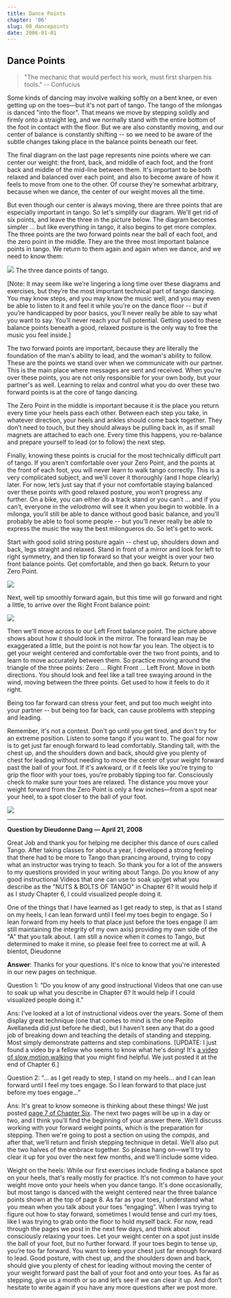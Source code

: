 ```yaml
---
title: Dance Points
chapter: '06'
slug: 08_dancepoints
date: 2006-01-01
---
```


## Dance Points

>"The mechanic that would perfect his work, must first sharpen his tools."
>-- Confucius

Some kinds of dancing may involve walking softly on a bent knee, or even getting up on the toes—but it's not part of tango. The tango of the milongas is danced "into the floor". That means we move by stepping solidly and firmly onto a straight leg, and we normally stand with the entire bottom of the foot in contact with the floor. But we are also constantly moving, and our center of balance is constantly shifting -- so we need to be aware of the subtle changes taking place in the balance points beneath our feet.

The final diagram on the last page represents nine points where we can center our weight: the front, back, and middle of each foot, and the front back and middle of the mid-line between them. It's important to be both relaxed and balanced over each point, and also to become aware of how it feels to move from one to the other. Of course they're somewhat arbitrary, because when we dance, the center of our weight moves all the time.

But even though our center is always moving, there are three points that are especially important in tango. So let's simplify our diagram. We'll get rid of six points, and leave the three in the picture below. The diagram becomes simpler ... but like everything in tango, it also begins to get more complex. The three points are the two forward points near the ball of each foot, and the zero point in the middle. They are the three most important balance points in tango. We return to them again and again when we dance, and we need to know them:

![](/6_pics/stick_man/feet5W.jpg)
The three dance points of tango.

\[Note:  It may seem like we’re lingering a long time over these diagrams and exercises, but they’re the most important technical part of tango dancing. You may know steps, and you may know the music well, and you may even be able to listen to it and feel it while you're on the dance floor -- but if you’re handicapped by poor basics, you’ll never really be able to say what you want to say. You’ll never reach your full potential. Getting used to these balance points beneath a good, relaxed posture is the only way to free the music you feel inside.\]

The two forward points are important, because they are literally the foundation of the man's ability to lead, and the woman's ability to follow. These are the points we stand over when we communicate with our partner. This is the main place where messages are sent and received. When you're over these points, you are not only responsible for your own body, but your partner's as well. Learning to relax and control what you do over these two forward points is at the core of tango dancing.

The Zero Point in the middle is important because it is the place you return every time your heels pass each other. Between each step you take, in whatever direction, your heels and ankles should come back together. They don’t need to touch, but they should always be pulling back in, as if small magnets are attached to each one. Every time this happens, you re-balance and prepare yourself to lead (or to follow) the next step.

Finally, knowing these points is crucial for the most technically difficult part of tango. If you aren't comfortable over your Zero Point, and the points at the front of each foot, you will never learn to walk tango correctly. This is a very complicated subject, and we'll cover it thoroughly (and I hope clearly) later. For now, let’s just say that if your not comfortable staying balanced over these points with good relaxed posture, you won’t progress any further. On a bike, you can either do a track stand or you can’t ... and if you can’t, everyone in the _velodromo_ will see it when you begin to wobble. In a milonga, you’ll still be able to dance without good basic balance, and you’ll probably be able to fool some people -- but you’ll never really be able to express the music the way the best milongueros do. So let's get to work.

Start with good solid string posture again -- chest up, shoulders down and back, legs straight and relaxed. Stand in front of a mirror and look for left to right symmetry, and then tip forward so that your weight is over your two front balance points. Get comfortable, and then go back. Return to your Zero Point.

![](/6_pics/stick_man/sideview.jpg)

Next, well tip smoothly forward again, but this time will go forward and right a little, to arrive over the Right Front balance point:

![](/6_pics/stick_man/tipfrontleftrightW.jpg)

Then we'll move across to our Left Front balance point. The picture above shows about how it should look in the mirror. The forward lean may be exaggerated a little, but the point is not how far you lean. The object is to get your weight centered and comfortable over the two front points, and to learn to move accurately between them. So practice moving around the triangle of the three points:  Zero ... Right Front ... Left Front. Move in both directions. You should look and feel like a tall tree swaying around in the wind, moving between the three points. Get used to how it feels to do it right.

Being too far forward can stress your feet, and put too much weight into your partner -- but being too far back, can cause problems with stepping and leading.

Remember, it's not a contest. Don't go until you get tired, and don't try for an extreme position. Listen to some tango if you want to. The goal for now is to get just far enough forward to lead comfortably. Standing tall, with the chest up, and the shoulders down and back, should give you plenty of chest for leading without needing to move the center of your weight forward past the ball of your foot. If it's awkward, or if it feels like you're trying to grip the floor with your toes, you’re probably tipping too far. Consciously check to make sure your toes are relaxed. The distance you move your weight forward from the Zero Point is only a few inches—from a spot near your heel, to a spot closer to the ball of your foot.

![](/6_pics/stick_man/feetFrtPointW.jpg)


-----

**Question by Dieudonne Dang — April 21, 2008**

Great Job and thank you for helping me decipher this dance of ours called Tango. After taking classes for about a year, I developed a strong feeling that there had to be more to Tango than prancing around, trying to copy what an instructor was trying to teach. So thank you for a lot of the answers to my questions provided in your writing about Tango. Do you know of any good instructional Videos that one can use to soak up/get what you describe as the "NUTS & BOLTS OF TANGO" in Chapter 6?  It would help if as I study Chapter 6, I could visualized people doing it.

One of the things that I have learned as I get ready to step, is that as I stand on my heels, I can lean forward until I feel my toes begin to engage. So I lean forward from my heels to that place just before the toes engage (I am still maintaining the integrity of my own axis) providing my own side of the "A" that you talk about. I am still a novice when it comes to Tango, but determined to make it mine, so please feel free to correct me at will.
      A bientot,
      Dieudonne

**Answer**:
Thanks for your questions. It's nice to know that you're interested in our new pages on technique.

Question 1: “Do you know of any good instructional Videos that one can use to soak up what you describe in Chapter 6?  It would help if I could visualized people doing it."

Ans: I’ve looked at a lot of instructional videos over the years. Some of them display great technique (one that comes to mind is the one Pepito Avellaneda did just before he died), but I haven’t seen any that do a good job of breaking down and teaching the details of standing and stepping. Most simply demonstrate patterns and step combinations. \[UPDATE:  I just found a video by a fellow who seems to know what he's doing! It's [a video of slow motion walking](/06/09_twist#bottom) that you might find helpful. We just posted it at the end of Chapter 6.\]

Question 2: “... as I get ready to step, I stand on my heels… and I can lean forward until I feel my toes engage. So I lean forward to that place just before my toes engage…”

Ans: It's great to know someone is thinking about these things!  We just posted [page 7 of Chapter Six](/06/07_zero). The next two pages will be up in a day or two, and I think you’ll find the beginning of your answer there. We’ll discuss working with your forward weight points, which is the preparation for stepping. Then we're going to post a section on using the _compás_, and after that, we’ll return and finish stepping technique in detail. We’ll also put the two halves of the embrace together. So please hang on—we'll try to clear it up for you over the next few months, and we'll include some video.

Weight on the heels: While our first exercises include finding a balance spot on your heels, that's really mostly for practice. It's not common to have your weight move onto your heels when you dance tango. It's done occasionally, but most tango is danced with the weight centered near the three balance points shown at the top of page 8. As far as your toes, I understand what you mean when you talk about your toes “engaging”. When I was trying to figure out how to stay forward, sometimes I would tense and curl my toes, like I was trying to grab onto the floor to hold myself back. For now, read through the pages we post in the next few days, and think about consciously relaxing your toes. Let your weight center on a spot just inside the ball of your foot, but no further forward. If your toes begin to tense up, you’re too far forward. You want to keep your chest just far enough forward to lead. Good posture, with chest up, and the shoulders down and back, should give you plenty of chest for leading without moving the center of your weight forward past the ball of your foot and onto your toes. As far as stepping, give us a month or so and let’s see if we can clear it up. And don’t hesitate to write again if you have any more questions after we post more.